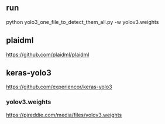 ## run
python yolo3_one_file_to_detect_them_all.py -w yolov3.weights

## plaidml
https://github.com/plaidml/plaidml
## keras-yolo3
https://github.com/experiencor/keras-yolo3
### yolov3.weights
https://pjreddie.com/media/files/yolov3.weights
